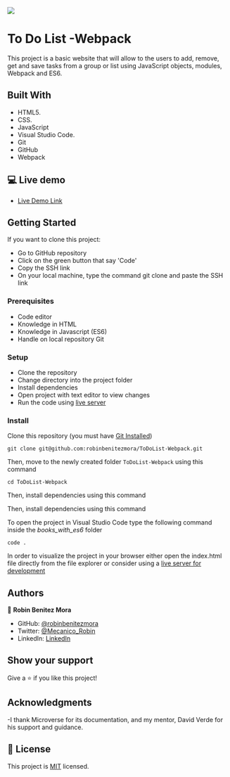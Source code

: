 ![](https://img.shields.io/badge/Microverse-blueviolet)

# To Do List -Webpack


>
This project is a basic website that will allow to the users to add, remove, get and save tasks from a group or list using JavaScript objects, modules, Webpack and ES6.

## Built With

- HTML5.
- CSS.
- JavaScript
- Visual Studio Code.
- Git
- GitHub
- Webpack

## 💻 Live demo
- [Live Demo Link](https://robinbenitezmora.github.io/ToDoList-Webpack/dist)

## Getting Started

If you want to clone this project:
- Go to GitHub repository
- Click on the green button that say 'Code'
- Copy the SSH link
- On your local machine, type the command git clone and paste the SSH link


### Prerequisites
- Code editor
- Knowledge in HTML
- Knowledge in Javascript (ES6)
- Handle on local repository Git

### Setup
- Clone the repository
- Change directory into the project folder
- Install dependencies
- Open project with text editor to view changes
- Run the code using [live server](https://www.google.com/search?client=safari&rls=en&q=live+server&ie=UTF-8&oe=UTF-8)

### Install
Clone this repository (you must have [Git Installed](https://github.com/git-guides/install-git))

`git clone git@github.com:robinbenitezmora/ToDoList-Webpack.git`

Then, move to the newly created folder `ToDoList-Webpack` using this command

`cd ToDoList-Webpack`

Then, install dependencies using this command

Then, install dependencies using this command

To open the project in Visual Studio Code type the following command inside the _books_with_es6_ folder

`code .`

In order to visualize the project in your browser either open the index.html file directly from the file explorer or consider using a [live server for development ](https://marketplace.visualstudio.com/items?itemName=ritwickdey.LiveServer)

## Authors

👤 **Robin Benitez Mora**

- GitHub: [@robinbenitezmora](https://github.com/robinbenitezmora)
- Twitter: [@Mecanico_Robin](https://twitter.com/mecanico_robin)
- LinkedIn: [LinkedIn](https://www.linkedin.com/in/robin-benitez-mora-manizales)

## Show your support

Give a ⭐️ if you like this project!

## Acknowledgments

-I thank Microverse for its documentation, and my mentor, David Verde for his support and guidance.

## 📝 License

This project is [MIT](./MIT.md) licensed.

